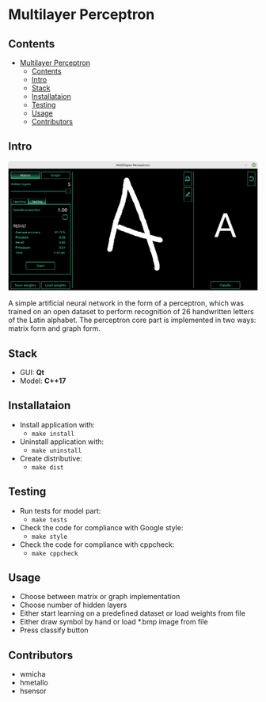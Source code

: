 # Multilayer Perceptron

## Contents

- [Multilayer Perceptron](#multilayer-perceptron)
  - [Contents](#contents)
  - [Intro](#intro)
  - [Stack](#stack)
  - [Installataion](#installataion)
  - [Testing](#testing)
  - [Usage](#usage)
  - [Contributors](#contributors)

## Intro

![Implementation of a basic multilayer perceptron](resources/UI.png)

A simple artificial neural network in the form of a perceptron, which was trained on an open dataset to perform recognition of 26 handwritten letters of the Latin alphabet. The perceptron core part is implemented in two ways: matrix form and graph form.

## Stack

- GUI: **Qt**
- Model: **C++17**

## Installataion

- Install application with:
  - `make install`
- Uninstall application with:
  - `make uninstall`
- Create distributive:
  - `make dist`

## Testing

- Run tests for model part:
  - `make tests`
- Check the code for compliance with Google style:
  - `make style`
- Check the code for compliance with cppcheck:
  - `make cppcheck`

## Usage

- Choose between matrix or graph implementation
- Choose number of hidden layers
- Either start learning on a predefined dataset or load weights from file
- Either draw symbol by hand or load *.bmp image from file
- Press classify button

## Contributors

- wmicha
- hmetallo
- hsensor
